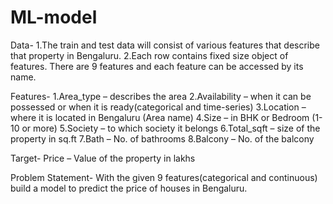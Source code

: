 # ML-model

Data-
1.The train and test data will consist of various features that describe that property in Bengaluru.
2.Each row contains fixed size object of features. There are 9 features and each feature can be accessed by its name.

Features-
1.Area_type – describes the area
2.Availability – when it can be possessed or when it is ready(categorical and time-series)
3.Location – where it is located in Bengaluru (Area name)
4.Size – in BHK or Bedroom (1-10 or more)
5.Society – to which society it belongs
6.Total_sqft – size of the property in sq.ft
7.Bath – No. of bathrooms
8.Balcony – No. of the balcony

Target-
Price – Value of the property in lakhs

Problem Statement-
With the given 9 features(categorical and continuous) build a model to predict the price of houses in Bengaluru.

